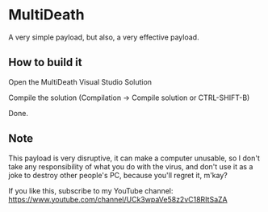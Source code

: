 # MultiDeath
A very simple payload, but also, a very effective payload.
## How to build it
Open the MultiDeath Visual Studio Solution

Compile the solution (Compilation -> Compile solution or CTRL-SHIFT-B)

Done.
## Note
This payload is very disruptive, it can make a computer unusable, so I don't take any responsibility of what you do with the virus, and don't use it as a joke to destroy other people's PC, because you'll regret it, m'kay?

If you like this, subscribe to my YouTube channel: https://www.youtube.com/channel/UCk3wpaVe58z2vC18RItSaZA
